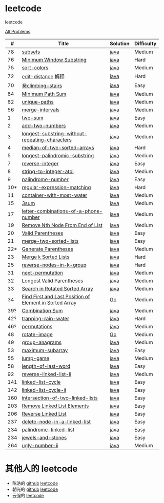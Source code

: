 # leetcode
leetcode

[All Problems](https://leetcode.com/problemset/all/)

| # | Title | Solution | Difficulty |
|---| ----- | -------- | ---------- |
|78|[subsets](https://leetcode.com/problems/subsets/) | [java](./src/main/java/leetcode/Subsets.java)|Medium|
|76|[Minimum Window Substring](https://leetcode.com/problems/minimum-window-substring/) | [java](./src/main/java/leetcode/MinimumWindowSubstring.java)|Hard|
|75|[sort-colors](https://leetcode.com/problems/sort-colors/) | [java](./src/main/java/leetcode/SortColors.java)|Medium|
|72|[edit-distance](https://leetcode.com/problems/edit-distance/) [解释](https://blog.csdn.net/chen134225/article/details/81775575)| [java](./src/main/java/leetcode/EditDistance.java)|Hard|
|70|[㊙‍climbing-stairs](https://leetcode.com/problems/climbing-stairs/)| [java](./src/main/java/leetcode/ClimbingStairs.java)|Easy|
|64|[Minimum Path Sum](https://leetcode.com/problems/minimum-path-sum/)| [java](./src/main/java/leetcode/MinimumPathSum.java)|Medium|
|62|[unique-paths](https://leetcode.com/problems/unique-paths/)| [java](./src/main/java/leetcode/UniquePaths.java)|Medium|
|56|[merge-intervals](https://leetcode.com/problems/merge-intervals/)| [java](./src/main/java/leetcode/MergeIntervals.java)|Medium|
|1|[two-sum](https://leetcode.com/articles/two-sum/)| [java](./src/main/java/leetcode/TwoSum.java)|Easy|
|2|[add-two-numbers](https://leetcode.com/articles/add-two-numbers/)| [java](./src/main/java/leetcode/AddTwoNumbers.java)|Medium|
|3|[longest-substring-without-repeating-characters](https://leetcode.com/articles/longest-substring-without-repeating-characters/)| [java](./src/main/java/leetcode/LongestSubstringWithoutRepeatingCharacters.java)|Medium|
|4|[median-of-two-sorted-arrays](https://leetcode.com/problems/median-of-two-sorted-arrays/)| [java](./src/main/java/leetcode/MedianOfTwoSortedArrays.java)|Hard|
|5|[longest-palindromic-substring](https://leetcode.com/problems/longest-palindromic-substring/)| [java](./src/main/java/leetcode/LongestPalindromicSubstring.java)|Medium|
|7|[reverse-integer](https://leetcode.com/problems/reverse-integer/)| [java](./src/main/java/leetcode/ReverseInteger.java)|Easy|
|8|[string-to-integer-atoi](https://leetcode.com/problems/string-to-integer-atoi/)| [java](./src/main/java/leetcode/String2IntegerAtoi.java)|Medium|
|9|[palindrome-number](https://leetcode.com/problems/palindrome-number/)| [java](./src/main/java/leetcode/PalindromeNumber.java)|Easy|
|10*|[regular-expression-matching](https://leetcode.com/problems/regular-expression-matching/)| [java](./src/main/java/leetcode/RegularExpressionMatching.java)|Hard|
|11|[container-with-most-water](https://leetcode.com/problems/container-with-most-water/)| [java](./src/main/java/leetcode/ContainerWithMostWater.java)|Medium|
|15|[3sum](https://leetcode.com/problems/3sum/)| [java](./src/main/java/leetcode/ThreeSum.java)|Medium|
|17|[letter-combinations-of-a-phone-number](https://leetcode.com/problems/letter-combinations-of-a-phone-number/)| [java](./src/main/java/leetcode/LetterCombinationsOfAPhoneNumber.java)|Medium|
|19|[Remove Nth Node From End of List](https://leetcode.com/problems/remove-nth-node-from-end-of-list/)| [java](./src/main/java/leetcode/RemoveNthNodeFromEndofList.java)|Medium|
|20|[Valid Parentheses](https://leetcode.com/problems/valid-parentheses/)| [java](./src/main/java/leetcode/ValidParentheses.java)|Easy|
|21|[merge-two-sorted-lists](https://leetcode.com/problems/merge-two-sorted-lists/)| [java](./src/main/java/leetcode/MergeTwoSortedLists.java)|Easy|
|22*|[Generate Parentheses](https://leetcode.com/problems/generate-parentheses/)| [java](./src/main/java/leetcode/GenerateParentheses.java)|Medium|
|23|[Merge k Sorted Lists](https://leetcode.com/problems/merge-k-sorted-lists/)| [java](./src/main/java/leetcode/MergeKSortedLists.java)|Hard|
|25|[reverse-nodes-in-k-group](https://leetcode.com/problems/reverse-nodes-in-k-group/)| [java](./src/main/java/leetcode/ReverseNodesInKGroup.java)|Hard|
|31|[next-permutation](https://leetcode.com/problems/next-permutation/)| [java](./src/main/java/leetcode/NextPermutation.java)|Medium|
|32|[Longest Valid Parentheses](https://leetcode.com/problems/longest-valid-parentheses/)| [java](./src/main/java/leetcode/LongestValidParentheses.java)|Medium|
|33|[Search in Rotated Sorted Array](https://leetcode.com/problems/search-in-rotated-sorted-array/)| [java](./src/main/java/leetcode/SearchInRotatedSortedArray.java)|Medium|
|34|[Find First and Last Position of Element in Sorted Array](https://leetcode.com/problems/find-first-and-last-position-of-element-in-sorted-array/)| [Go](golang/main/FindFirstAndLastPositionOfElementInSortedArray.go)|Medium|
|39?|[Combination Sum](https://leetcode.com/problems/combination-sum/)| [java](./src/main/java/leetcode/CombinationSum.java)|Medium|
|42?|[trapping-rain-water](https://leetcode.com/problems/trapping-rain-water/)| [java](./src/main/java/leetcode/TrappingRainWater.java)|Hard|
|46?|[permutations](https://leetcode.com/problems/permutations/)| [java](./src/main/java/leetcode/Permutations.java)|Medium|
|48|[rotate-image](https://leetcode.com/problems/rotate-image/)|  [Go](golang/main/RotateImage.go)|Medium|
|49|[group-anagrams](https://leetcode.com/problems/group-anagrams/)|  [java](./src/main/java/leetcode/GroupAnagrams.java)|Medium|
|53|[maximum-subarray](https://leetcode.com/problems/maximum-subarray/)|  [java](./src/main/java/leetcode/MaximumSubarray.java)|Easy|
|55|[jump-game](https://leetcode.com/problems/jump-game/)|  [java](./src/main/java/leetcode/JumpGame.java)|Medium|
|58|[length-of-last-word](https://leetcode.com/problems/length-of-last-word/)| [java](./src/main/java/leetcode/LengthOfLastWord.java)|Easy|
|92|[reverse-linked-list-ii](https://leetcode.com/problems/reverse-linked-list-ii/)| [java](./src/main/java/leetcode/ReverseLinkedList2.java)|Medium|
|141|[linked-list-cycle](https://leetcode.com/problems/linked-list-cycle/)| [java](./src/main/java/leetcode/LinkedListCycle.java)|Easy|
|142|[linked-list-cycle-ii](https://leetcode.com/problems/linked-list-cycle-ii)| [java](./src/main/java/leetcode/LinkedListCycle2.java)|Easy|
|160|[intersection-of-two-linked-lists](https://leetcode.com/problems/intersection-of-two-linked-lists)| [java](./src/main/java/leetcode/IntersectionOfTwoLinkedLists.java)|Easy|
|203|[Remove Linked List Elements](https://leetcode.com/problems/remove-linked-list-elements/)| [java](./src/main/java/leetcode/ReverseLinkedList.java)|Easy|
|206|[Reverse Linked List](https://leetcode.com/problems/reverse-linked-list/)| [java](./src/main/java/leetcode/ReverseLinkedList.java)|Easy|
|237|[delete-node-in-a-linked-list](https://leetcode.com/problems/delete-node-in-a-linked-list/)| [java](./src/main/java/leetcode/DeleteNodeInALinkedList.java)|Easy|
|234|[palindrome-linked-list](https://leetcode.com/problems/palindrome-linked-list/)| [java](./src/main/java/leetcode/PalindromeLinkedList.java)|Easy|
|234|[jewels-and-stones](https://leetcode.com/problems/jewels-and-stones/)| [java](./src/main/java/leetcode/JewelsAndStones.java)|Easy|
|264|[ugly-number-ii](https://leetcode.com/problems/ugly-number-ii/)| [java](./src/main/java/leetcode/UglyNumberII.java)|Medium|


# 其他人的 leetcode
- 陈浩的 [github](https://github.com/haoel/leetcode) [leetcode](https://leetcode.com/haoel/)
- 朝光的 [github](https://github.com/hcghaha/algorithms-learning)  [leetcode](https://leetcode.com/huangchgu/) 
- 云强的 [leetcode](https://leetcode.com/supermaster007/)
